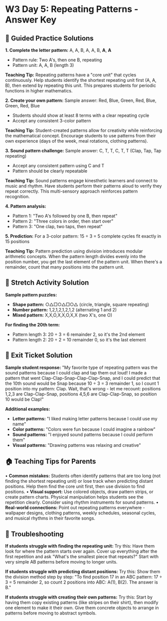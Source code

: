 # W3 Day 5: Repeating Patterns - Answer Key

## 📝 Guided Practice Solutions

**1. Complete the letter pattern:**
   A, A, B, A, A, B, **A**, **A**
   - Pattern rule: Two A's, then one B, repeating
   - Pattern unit: A, A, B (length 3)

**Teaching Tip:** Repeating patterns have a "core unit" that cycles continuously. Help students identify the shortest repeating unit first (A, A, B), then extend by repeating this unit. This prepares students for periodic functions in higher mathematics.

**2. Create your own pattern:** 
   Sample answer: Red, Blue, Green, Red, Blue, Green, Red, Blue
   - Students should show at least 8 terms with a clear repeating cycle
   - Accept any consistent 3-color pattern

**Teaching Tip:** Student-created patterns allow for creativity while reinforcing the mathematical concept. Encourage students to use patterns from their own experience (days of the week, meal rotations, clothing patterns).

**3. Sound pattern challenge:**
   Sample answer: C, T, T, C, T, T (Clap, Tap, Tap repeating)
   - Accept any consistent pattern using C and T
   - Pattern should be clearly repeatable

**Teaching Tip:** Sound patterns engage kinesthetic learners and connect to music and rhythm. Have students perform their patterns aloud to verify they repeat correctly. This multi-sensory approach reinforces pattern recognition.

**4. Pattern analysis:**
   - Pattern 1: "Two A's followed by one B, then repeat"
   - Pattern 2: "Three colors in order, then start over"  
   - Pattern 3: "One clap, two taps, then repeat"

**5. Prediction:**
   For a 3-color pattern: 15 ÷ 3 = 5 complete cycles fit exactly in 15 positions

**Teaching Tip:** Pattern prediction using division introduces modular arithmetic concepts. When the pattern length divides evenly into the position number, you get the last element of the pattern unit. When there's a remainder, count that many positions into the pattern unit.

## 🚀 Stretch Activity Solution

**Sample pattern puzzles:**
- **Shape pattern:** ○△□○△□○△ (circle, triangle, square repeating)
- **Number pattern:** 1,2,1,2,1,2,1,2 (alternating 1 and 2)
- **Mixed pattern:** X,X,O,X,X,O,X,X (two X's, one O)

**For finding the 20th term:**
- Pattern length 3: 20 ÷ 3 = 6 remainder 2, so it's the 2nd element
- Pattern length 2: 20 ÷ 2 = 10 remainder 0, so it's the last element

## 🎯 Exit Ticket Solution

**Sample student response:** "My favorite type of repeating pattern was the sound patterns because I could clap and tap them out loud! I made a pattern that went Clap-Clap-Snap-Clap-Clap-Snap, and I could predict that the 10th sound would be Snap because 10 ÷ 3 = 3 remainder 1, so I count 1 position into my pattern: Clap. Wait, that's wrong - let me recount: positions 1,2,3 are Clap-Clap-Snap, positions 4,5,6 are Clap-Clap-Snap, so position 10 would be Clap!"

**Additional examples:**
- **Letter patterns:** "I liked making letter patterns because I could use my name"
- **Color patterns:** "Colors were fun because I could imagine a rainbow"
- **Sound patterns:** "I enjoyed sound patterns because I could perform them"
- **Visual patterns:** "Drawing patterns was relaxing and creative"

## 🏠 Teaching Tips for Parents

• **Common mistakes:** Students often identify patterns that are too long (not finding the shortest repeating unit) or lose track when predicting distant positions. Help them find the core unit first, then use division to find positions.
• **Visual support:** Use colored objects, draw pattern strips, or create pattern charts. Physical manipulation helps students see the repetition clearly. Consider using rhythm instruments for sound patterns.
• **Real-world connections:** Point out repeating patterns everywhere - wallpaper designs, clothing patterns, weekly schedules, seasonal cycles, and musical rhythms in their favorite songs.

## 🔧 Troubleshooting

**If students struggle with finding the repeating unit:** Try this: Have them look for where the pattern starts over again. Cover up everything after the first repetition and ask "What's the smallest piece that repeats?" Start with very simple AB patterns before moving to longer units.

**If students struggle with predicting distant positions:** Try this: Show them the division method step by step: "To find position 17 in an ABC pattern: 17 ÷ 3 = 5 remainder 2, so count 2 positions into ABC: A(1), B(2). The answer is B."

**If students struggle with creating their own patterns:** Try this: Start by having them copy existing patterns (like stripes on their shirt), then modify one element to make it their own. Give them concrete objects to arrange in patterns before moving to abstract symbols.